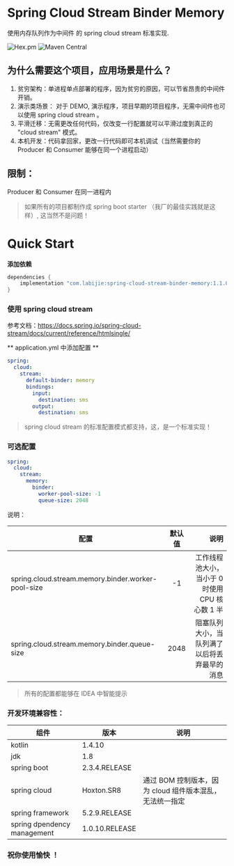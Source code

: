 # Spring Cloud Stream Binder Memory

使用内存队列作为中间件 的 spring cloud stream 标准实现.

![Hex.pm](https://img.shields.io/hexpm/l/plug.svg)
![Maven Central](https://img.shields.io/maven-central/v/com.labijie/spring-cloud-stream-binder-memory.svg?color=orange)


## 为什么需要这个项目，应用场景是什么？

1. 贫穷架构：单进程单点部署的程序，因为贫穷的原因，可以节省昂贵的中间件开销。
2. 演示类场景： 对于 DEMO, 演示程序，项目早期的项目程序，无需中间件也可以使用 spring cloud stream 。
3. 平滑迁移：无需更改任何代码，仅改变一行配置就可以平滑过度到真正的 "cloud stream" 模式。
4. 本机开发：代码拿回家，更改一行代码即可本机调试（当然需要你的 Producer 和 Consumer 能够在同一个进程启动）

## 限制：

Producer 和 Consumer 在同一进程内

> 如果所有的项目都制作成 spring boot starter （我厂的最佳实践就是这样）, 这当然不是问题！

# Quick Start

**添加依赖**

```groovy
dependencies {
    implementation "com.labijie:spring-cloud-stream-binder-memory:1.1.0"
}
```


### 使用 spring cloud stream

参考文档：https://docs.spring.io/spring-cloud-stream/docs/current/reference/htmlsingle/

** application.yml 中添加配置 **

```yaml
spring:
  cloud:
    stream:
      default-binder: memory
      bindings:
        input:
          destination: sms
        output:
          destination: sms
```

> spring cloud stream 的标准配置模式都支持，这，是一个标准实现！
       

### 可选配置

```yaml
spring:
  cloud:
    stream:
      memory:
        binder:
          worker-pool-size: -1
          queue-size: 2048
```

说明：

|配置         | 默认值           | 说明  |
| ------------- |:-------------:| -----:|
|spring.cloud.stream.memory.binder.worker-pool-size| -1 | 工作线程池大小，当小于 0 时使用 CPU 核心数 1 半 | 
|spring.cloud.stream.memory.binder.queue-size| 2048 | 阻塞队列大小，当队列满了以后将丢弃最早的消息 | 

> 所有的配置都能够在 IDEA 中智能提示

### 开发环境兼容性：
 
 |组件|版本|说明|
 |--------|--------|--------|
 |   kotlin    |      1.4.10    |           |
 |   jdk    |      1.8   |           |
 |   spring boot    |      2.3.4.RELEASE    |           |
 |  spring cloud    |      Hoxton.SR8    |   通过 BOM 控制版本，因为 cloud 组件版本混乱，无法统一指定  |
 |   spring framework    |      5.2.9.RELEASE   |           |
 |   spring dpendency management    |      1.0.10.RELEASE    |         

### 祝你使用愉快 ！